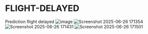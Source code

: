 # FLIGHT-DELAYED
Prediction flight delayed
![image](https://github.com/user-attachments/assets/88b1b627-8a4b-40dd-a216-be406c5e5c03)
![Screenshot 2025-06-26 171354](https://github.com/user-attachments/assets/c5cfc721-364f-4296-ad7f-82a592db11bb)
![Screenshot 2025-06-26 171431](https://github.com/user-attachments/assets/f30a6272-271a-4143-ba16-a15c1f8128c3)
![Screenshot 2025-06-26 171501](https://github.com/user-attachments/assets/48330022-25bb-4f52-bf87-2b269b8210ac)



